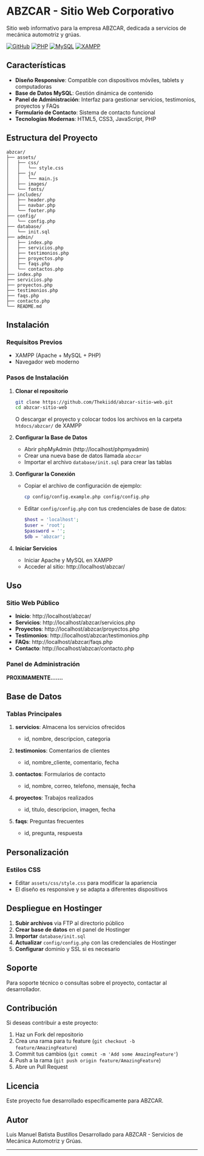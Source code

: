 # ABZCAR - Sitio Web Corporativo

Sitio web informativo para la empresa ABZCAR, dedicada a servicios de mecánica automotriz y grúas.

[![GitHub](https://img.shields.io/badge/GitHub-Repository-blue?style=for-the-badge&logo=github)](https://github.com/Thekiidd/abzcar-sitio-web)
[![PHP](https://img.shields.io/badge/PHP-8.0+-777BB4?style=for-the-badge&logo=php&logoColor=white)](https://php.net/)
[![MySQL](https://img.shields.io/badge/MySQL-8.0+-4479A1?style=for-the-badge&logo=mysql&logoColor=white)](https://www.mysql.com/)
[![XAMPP](https://img.shields.io/badge/XAMPP-8.0+-FB7A24?style=for-the-badge&logo=apache&logoColor=white)](https://www.apachefriends.org/)

## Características

- **Diseño Responsive**: Compatible con dispositivos móviles, tablets y computadoras
- **Base de Datos MySQL**: Gestión dinámica de contenido
- **Panel de Administración**: Interfaz para gestionar servicios, testimonios, proyectos y FAQs
- **Formulario de Contacto**: Sistema de contacto funcional
- **Tecnologías Modernas**: HTML5, CSS3, JavaScript, PHP

## Estructura del Proyecto

```
abzcar/
├── assets/
│   ├── css/
│   │   └── style.css
│   ├── js/
│   │   └── main.js
│   ├── images/
│   └── fonts/
├── includes/
│   ├── header.php
│   ├── navbar.php
│   └── footer.php
├── config/
│   └── config.php
├── database/
│   └── init.sql
├── admin/
│   ├── index.php
│   ├── servicios.php
│   ├── testimonios.php
│   ├── proyectos.php
│   ├── faqs.php
│   └── contactos.php
├── index.php
├── servicios.php
├── proyectos.php
├── testimonios.php
├── faqs.php
├── contacto.php
└── README.md
```

## Instalación

### Requisitos Previos

- XAMPP (Apache + MySQL + PHP)
- Navegador web moderno

### Pasos de Instalación

1. **Clonar el repositorio**
   ```bash
   git clone https://github.com/Thekiidd/abzcar-sitio-web.git
   cd abzcar-sitio-web
   ```
   
   O descargar el proyecto y colocar todos los archivos en la carpeta `htdocs/abzcar/` de XAMPP

2. **Configurar la Base de Datos**
   - Abrir phpMyAdmin (http://localhost/phpmyadmin)
   - Crear una nueva base de datos llamada `abzcar`
   - Importar el archivo `database/init.sql` para crear las tablas

3. **Configurar la Conexión**
   - Copiar el archivo de configuración de ejemplo:
     ```bash
     cp config/config.example.php config/config.php
     ```
   - Editar `config/config.php` con tus credenciales de base de datos:
     ```php
     $host = 'localhost';
     $user = 'root';
     $password = '';
     $db = 'abzcar';
     ```

4. **Iniciar Servicios**
   - Iniciar Apache y MySQL en XAMPP
   - Acceder al sitio: http://localhost/abzcar/

## Uso

### Sitio Web Público

- **Inicio**: http://localhost/abzcar/
- **Servicios**: http://localhost/abzcar/servicios.php
- **Proyectos**: http://localhost/abzcar/proyectos.php
- **Testimonios**: http://localhost/abzcar/testimonios.php
- **FAQs**: http://localhost/abzcar/faqs.php
- **Contacto**: http://localhost/abzcar/contacto.php

### Panel de Administración

**PROXIMAMENTE.......**

## Base de Datos

### Tablas Principales

1. **servicios**: Almacena los servicios ofrecidos
   - id, nombre, descripcion, categoria

2. **testimonios**: Comentarios de clientes
   - id, nombre_cliente, comentario, fecha

3. **contactos**: Formularios de contacto
   - id, nombre, correo, telefono, mensaje, fecha

4. **proyectos**: Trabajos realizados
   - id, titulo, descripcion, imagen, fecha

5. **faqs**: Preguntas frecuentes
   - id, pregunta, respuesta

## Personalización

### Estilos CSS
- Editar `assets/css/style.css` para modificar la apariencia
- El diseño es responsive y se adapta a diferentes dispositivos

## Despliegue en Hostinger

1. **Subir archivos** via FTP al directorio público
2. **Crear base de datos** en el panel de Hostinger
3. **Importar** `database/init.sql`
4. **Actualizar** `config/config.php` con las credenciales de Hostinger
5. **Configurar** dominio y SSL si es necesario

## Soporte

Para soporte técnico o consultas sobre el proyecto, contactar al desarrollador.

## Contribución

Si deseas contribuir a este proyecto:

1. Haz un Fork del repositorio
2. Crea una rama para tu feature (`git checkout -b feature/AmazingFeature`)
3. Commit tus cambios (`git commit -m 'Add some AmazingFeature'`)
4. Push a la rama (`git push origin feature/AmazingFeature`)
5. Abre un Pull Request

## Licencia

Este proyecto fue desarrollado específicamente para ABZCAR.

## Autor
Luis Manuel Batista Bustillos
Desarrollado para ABZCAR - Servicios de Mecánica Automotriz y Grúas.

---

